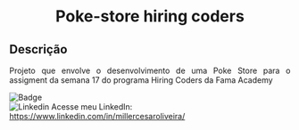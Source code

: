 <h1 align="center">Poke-store hiring coders</h1>

## Descrição

<p align="justify">Projeto que envolve o desenvolvimento de uma Poke Store para o assigment da semana 17 do programa Hiring Coders da Fama Academy</P>

![Badge](https://img.shields.io/static/v1?label=react&message=framework&color=blue&style=for-the-badge&logo=REACT)
<br/>
![Linkedin](https://i.stack.imgur.com/gVE0j.png) Acesse meu LinkedIn: https://www.linkedin.com/in/millercesaroliveira/


